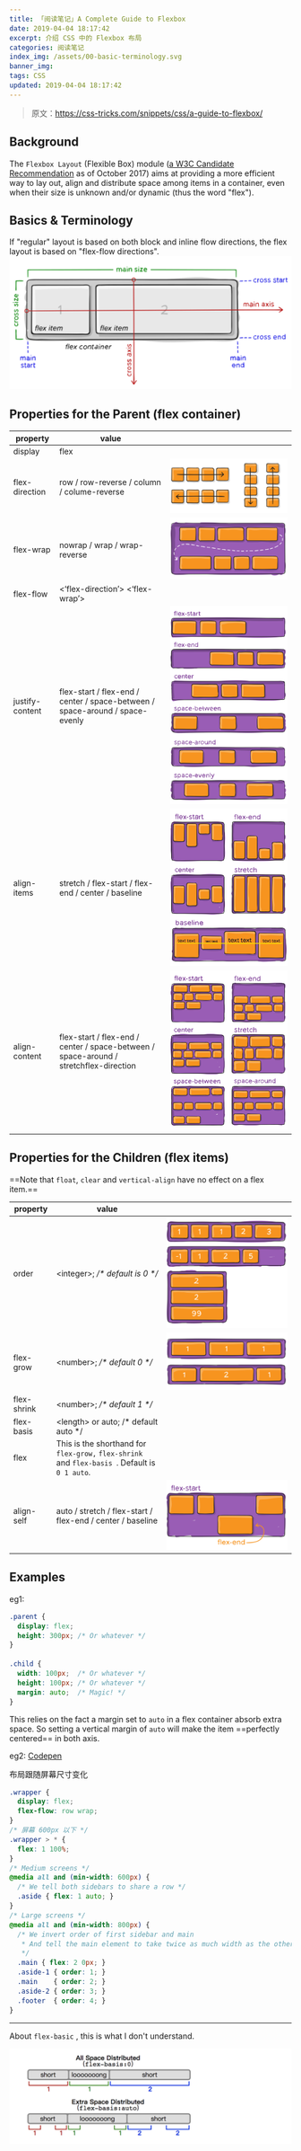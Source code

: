 ```yaml
---
title: 「阅读笔记」A Complete Guide to Flexbox
date: 2019-04-04 18:17:42
excerpt: 介绍 CSS 中的 Flexbox 布局
categories: 阅读笔记
index_img: /assets/00-basic-terminology.svg
banner_img:
tags: CSS
updated: 2019-04-04 18:17:42
---
```


> 原文：<https://css-tricks.com/snippets/css/a-guide-to-flexbox/>

## Background

The `Flexbox Layout` (Flexible Box) module ([a W3C Candidate Recommendation](https://www.w3.org/TR/css-flexbox/) as of October 2017) aims at providing a more efficient way to lay out, align and distribute space among items in a container, even when their size is unknown and/or dynamic (thus the word "flex").

## Basics & Terminology

If "regular" layout is based on both block and inline flow directions, the flex layout is based on "flex-flow directions". ![A diagram explaining flexbox terminology. The size across the main axis of flexbox is called the main size, the other direction is the cross size. Those sizes have a main start, main end, cross start, and cross end.](/assets/00-basic-terminology.svg)

## Properties for the Parent (flex container)

| property        | value                                                        |                                                              |
| --------------- | ------------------------------------------------------------ | ------------------------------------------------------------ |
| display         | flex                                                         |                                                              |
| flex-direction  | row / row-reverse / column / colume-reverse                  | ![the four possible values of flex-direction being shown: top to bottom, bottom to top, right to left, and left to right](/assets/flex-direction.svg) |
| flex-wrap       | nowrap / wrap / wrap-reverse                                 | ![two rows of boxes, the first wrapping down onto the second](/assets/flex-wrap.svg) |
| flex-flow       | <‘flex-direction’> <‘flex-wrap’>                             |                                                              |
| justify-content | flex-start / flex-end / center / space-between / space-around / space-evenly | ![flex items within a flex container demonstrating the different spacing options](/assets/justify-content.svg) |
| align-items     | stretch / flex-start / flex-end / center / baseline          | ![demonstration of differnet alignment options, like all boxes stuck to the top of a flex parent, the bottom, stretched out, or along a baseline](/assets/align-items.svg) |
| align-content   | flex-start / flex-end / center / space-between / space-around / stretchflex-direction | ![examples of the align-content property where a group of items cluster at the top or bottom, or stretch out to fill the space, or have spacing.](/assets/align-content.svg) |

## Properties for the Children (flex items)

==Note that `float`, `clear` and `vertical-align` have no effect on a flex item.==

| property    | value                                                        |                                                              |
| ----------- | ------------------------------------------------------------ | ------------------------------------------------------------ |
| order       | \<integer>; */\* default is 0 \*/*                           | ![Diagram showing flexbox order. A container with the items being 1 1 1 2 3, -1 1 2 5, and 2 2 99.](/assets/order.svg) |
| flex-grow   | \<number>; */\* default 0 \*/*                               | ![two rows of items, the first has all equally sized items with equal flex-grow numbers, the second with the center item at twice the width because it's value is 2 instead of 1.](/assets/flex-grow.svg) |
| flex-shrink | \<number>; */\* default 1 \*/*                               |                                                              |
| flex-basis  | \<length> or auto; /\* default auto \*/                      |                                                              |
| flex        | This is the shorthand for `flex-grow,` `flex-shrink` and `flex-basis `. Default is `0 1 auto`. |                                                              |
| align-self  | auto / stretch / flex-start / flex-end / center / baseline   | ![One item with a align-self value is positioned along the bottom of a flex parent instead of the top where all the rest of the items are.](/assets/align-self.svg) |

## Examples

eg1:

```css
.parent {
  display: flex;
  height: 300px; /* Or whatever */
}

.child {
  width: 100px;  /* Or whatever */
  height: 100px; /* Or whatever */
  margin: auto;  /* Magic! */
}
```

This relies on the fact a margin set to `auto` in a flex container absorb extra space. So setting a vertical margin of `auto` will make the item ==perfectly centered== in both axis.

eg2: [Codepen](<https://css-tricks.com/snippets/css/a-guide-to-flexbox/>)

布局跟随屏幕尺寸变化

```css
.wrapper {
  display: flex;
  flex-flow: row wrap;
}
/* 屏幕 600px 以下 */
.wrapper > * {
  flex: 1 100%;
}
/* Medium screens */
@media all and (min-width: 600px) {
  /* We tell both sidebars to share a row */
  .aside { flex: 1 auto; }
}
/* Large screens */
@media all and (min-width: 800px) {
  /* We invert order of first sidebar and main
   * And tell the main element to take twice as much width as the other two sidebars 
   */
  .main { flex: 2 0px; }
  .aside-1 { order: 1; }
  .main    { order: 2; }
  .aside-2 { order: 3; }
  .footer  { order: 4; }
}
```

---

About `flex-basic` , this is what I don't understand.

![image-20190404185821800](/assets/image-20190404185821800.png)
